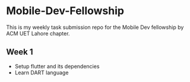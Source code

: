 # Mobile-Dev-Fellowship
This is my weekly task submission repo for the Mobile Dev fellowship by ACM UET Lahore chapter.

## Week 1
- Setup flutter and its dependencies
- Learn DART language
